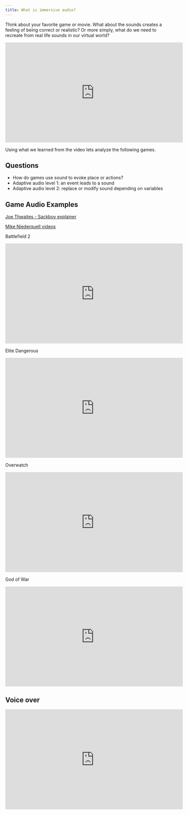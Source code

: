 ```yaml
---
title: What is immersive audio?
---
```


Think about your favorite game or movie. What about the sounds creates a feeling of being correct or realistic? Or more simply, what do we need to recreate from real life sounds in our virtual world?

<!--
Answers: directionality, spatiality, non reapeating, always changing, complexity  
-->


<iframe width="560" height="315" src="https://www.youtube.com/embed/p-FLWabby4Y" title="YouTube video player" frameborder="0" allow="accelerometer; autoplay; clipboard-write; encrypted-media; gyroscope; picture-in-picture" allowfullscreen></iframe>

Using what we learned from the video lets analyze the following games. 

## Questions
* How do games use sound to evoke place or actions? 
* Adaptive audio level 1: an event leads to a sound
    <!-- * What makes footsteps adaptive?
    * What other kind of events do we find in games? -->
* Adaptive audio level 2: replace or modify sound depending on variables 
    <!-- * Footstep sounds change depending on the surface the player is walking on, or the size of the room
    * Race car sounds different going through tunnel, added reverb  -->

## Game Audio Examples 

[Joe Thwaites - Sackboy explainer](https://twitter.com/jaywaters76/status/1372952694852321282)

[Mike Niederquell videos](https://www.youtube.com/playlist?list=PLL9E-Kn69u_IHXAqgR5yspYSWFENg2OIT)

Battlefield 2
<iframe width="560" height="315" src="https://www.youtube.com/embed/-AxiUMiKGLY" title="YouTube video player" frameborder="0" allow="accelerometer; autoplay; clipboard-write; encrypted-media; gyroscope; picture-in-picture" allowfullscreen></iframe>


Elite Dangerous 
<iframe width="560" height="315" src="https://www.youtube.com/embed/QIgRA00mBlo" title="YouTube video player" frameborder="0" allow="accelerometer; autoplay; clipboard-write; encrypted-media; gyroscope; picture-in-picture" allowfullscreen></iframe>

Overwatch 
<iframe width="560" height="315" src="https://www.youtube.com/embed/3LUM23eC_9Y" title="YouTube video player" frameborder="0" allow="accelerometer; autoplay; clipboard-write; encrypted-media; gyroscope; picture-in-picture" allowfullscreen></iframe>


God of War 
<iframe width="560" height="315" src="https://www.youtube.com/embed/hRMX9Rzq1AA" title="YouTube video player" frameborder="0" allow="accelerometer; autoplay; clipboard-write; encrypted-media; gyroscope; picture-in-picture" allowfullscreen></iframe>

## Voice over 

<iframe width="560" height="315" src="https://www.youtube.com/embed/FGsbeTV76YI" title="YouTube video player" frameborder="0" allow="accelerometer; autoplay; clipboard-write; encrypted-media; gyroscope; picture-in-picture" allowfullscreen></iframe>